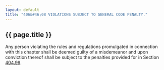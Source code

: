 ---
layout: default 
title: "406&#46;08 VIOLATIONS SUBJECT TO GENERAL CODE PENALTY."---

{{ page.title }}
----------------

Any person violating the rules and regulations promulgated in connection
with this chapter shall be deemed guilty of a misdemeanor and upon
conviction thereof shall be subject to the penalties provided for in
Section [404.99](1ce9ca02.html).
